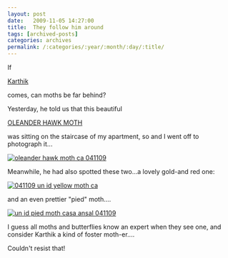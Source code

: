 ```yaml
---
layout: post
date:	2009-11-05 14:27:00
title:  They follow him around
tags: [archived-posts]
categories: archives
permalink: /:categories/:year/:month/:day/:title/
---
```

If 

<a href="http://www.wildwanderer.com"> Karthik </a>

comes, can moths be far behind?

Yesterday, he told us that this beautiful 

<a href="http://en.wikipedia.org/wiki/Daphnis_nerii"> OLEANDER HAWK MOTH </a>

was sitting on the staircase of my apartment, so <LJ user="mohanvee"> and I went off to photograph it...


<a href="http://s562.photobucket.com/albums/ss67/pugaippadam/?action=view&current=IMG_8486.jpg" target="_blank"><img src="http://i562.photobucket.com/albums/ss67/pugaippadam/IMG_8486.jpg" border="0" alt="oleander hawk moth ca 041109"></a>


Meanwhile, he had also spotted these two...a lovely gold-and red one:


<a href="http://s562.photobucket.com/albums/ss67/pugaippadam/?action=view&current=IMG_8487.jpg" target="_blank"><img src="http://i562.photobucket.com/albums/ss67/pugaippadam/IMG_8487.jpg" border="0" alt="041109 un id yellow moth ca"></a>


and an even prettier "pied" moth....


<a href="http://s562.photobucket.com/albums/ss67/pugaippadam/?action=view&current=IMG_8494.jpg" target="_blank"><img src="http://i562.photobucket.com/albums/ss67/pugaippadam/IMG_8494.jpg" border="0" alt="un id pied moth casa ansal 041109"></a>


I guess all moths and butterflies know an expert when they see one, and consider Karthik a kind of foster moth-er....

Couldn't resist that!
